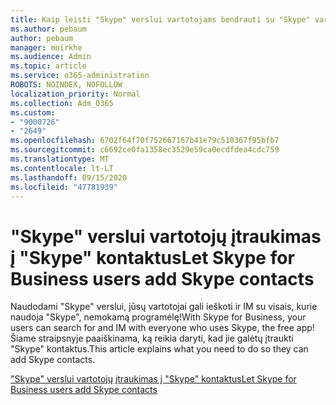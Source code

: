```yaml
---
title: Kaip leisti "Skype" verslui vartotojams bendrauti su "Skype" vartotojais
ms.author: pebaum
author: pebaum
manager: mnirkhe
ms.audience: Admin
ms.topic: article
ms.service: o365-administration
ROBOTS: NOINDEX, NOFOLLOW
localization_priority: Normal
ms.collection: Adm_O365
ms.custom:
- "9000726"
- "2649"
ms.openlocfilehash: 6702f64f70f752667167b41e79c510367f95bfb7
ms.sourcegitcommit: c6692ce0fa1358ec3529e59ca0ecdfdea4cdc759
ms.translationtype: MT
ms.contentlocale: lt-LT
ms.lasthandoff: 09/15/2020
ms.locfileid: "47781939"
---
```

# <a name="let-skype-for-business-users-add-skype-contacts"></a><span data-ttu-id="4dd49-102">"Skype" verslui vartotojų įtraukimas į "Skype" kontaktus</span><span class="sxs-lookup"><span data-stu-id="4dd49-102">Let Skype for Business users add Skype contacts</span></span>

<span data-ttu-id="4dd49-103">Naudodami "Skype" verslui, jūsų vartotojai gali ieškoti ir IM su visais, kurie naudoja "Skype", nemokamą programėlę!</span><span class="sxs-lookup"><span data-stu-id="4dd49-103">With Skype for Business, your users can search for and IM with everyone who uses Skype, the free app!</span></span> <span data-ttu-id="4dd49-104">Šiame straipsnyje paaiškinama, ką reikia daryti, kad jie galėtų įtraukti "Skype" kontaktus.</span><span class="sxs-lookup"><span data-stu-id="4dd49-104">This article explains what you need to do so they can add Skype contacts.</span></span>

[<span data-ttu-id="4dd49-105">"Skype" verslui vartotojų įtraukimas į "Skype" kontaktus</span><span class="sxs-lookup"><span data-stu-id="4dd49-105">Let Skype for Business users add Skype contacts</span></span>](https://docs.microsoft.com/skypeforbusiness/set-up-skype-for-business-online/let-skype-for-business-users-add-skype-contacts)
